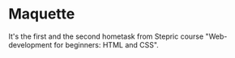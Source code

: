 # Maquette
It's the first and the second hometask from Stepric course "Web-development for beginners: HTML and CSS".
